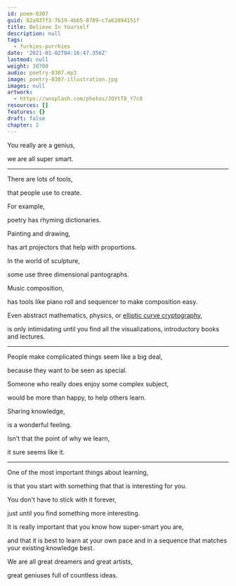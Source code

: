 ```yaml
---
id: poem-0307
guid: 82a937f3-7b19-4bb5-8789-c7a61094151f
title: Believe In Yourself
description: null
tags:
  - furkies-purrkies
date: '2021-01-02T04:16:47.356Z'
lastmod: null
weight: 30700
audio: poetry-0307.mp3
image: poetry-0307-illustration.jpg
images: null
artwork:
  - https://unsplash.com/photos/JOYtT8_Y7c8
resources: []
features: {}
draft: false
chapter: 2
---
```


You really are a genius,

we are all super smart.

---

There are lots of tools,

that people use to create.

For example,

poetry has rhyming dictionaries.

Painting and drawing,

has art projectors that help with proportions.

In the world of sculpture,

some use three dimensional pantographs.

Music composition,

has tools like piano roll and sequencer to make composition easy.

Even abstract mathematics, physics, or [elliptic curve cryptography](https://www.youtube.com/watch?v=dCvB-mhkT0w),

is only intimidating until you find all the visualizations, introductory books and lectures.

---

People make complicated things seem like a big deal,

because they want to be seen as special.

Someone who really does enjoy some complex subject,

would be more than happy, to help others learn.

Sharing knowledge,

is a wonderful feeling.

Isn't that the point of why we learn,

it sure seems like it.

---

One of the most important things about learning,

is that you start with something that that is interesting for you.

You don't have to stick with it forever,

just until you find something more interesting.

It is really important that you know how super-smart you are,

and that it is best to learn at your own pace and in a sequence that matches your existing knowledge best.

We are all great dreamers and great artists,

great geniuses full of countless ideas.
